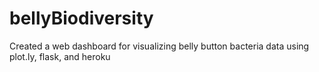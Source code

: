 # bellyBiodiversity
Created a web dashboard for visualizing belly button bacteria data using plot.ly, flask, and heroku
